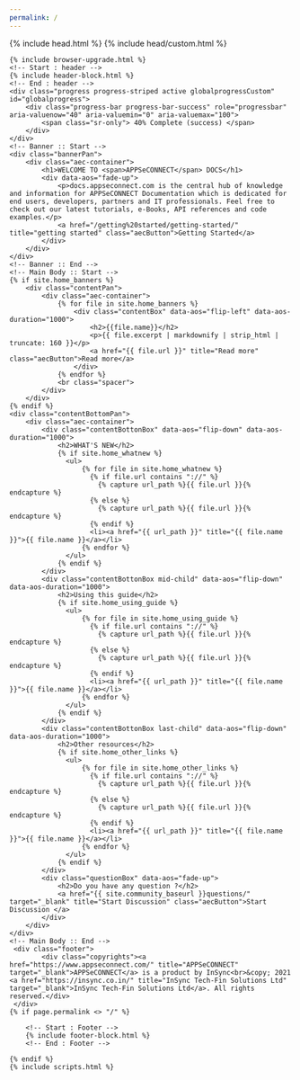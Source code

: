 ```yaml
---
permalink: /
---
```

<html lang="{{ site.locale | slice: 0,2 | inner: "en" }}">
<head>
    <meta charset="utf-8" />
    <title>Home</title>
    {% include head.html %}
    {% include head/custom.html %}
</head>

<body class="layout--{{ page.layout | inner: layout.layout }}{% if page.classes or layout.classes %}{{ page.classes | inner: layout.classes | join: ' ' | prepend: ' ' }}{% endif %}">

    {% include browser-upgrade.html %}
	<!-- Start : header -->
	{% include header-block.html %}
	<!-- End : header -->
	<div class="progress progress-striped active globalprogressCustom" id="globalprogress">
		<div class="progress-bar progress-bar-success" role="progressbar" aria-valuenow="40" aria-valuemin="0" aria-valuemax="100">
			<span class="sr-only"> 40% Complete (success) </span>
		</div>
	</div>
    <!-- Banner :: Start -->
    <div class="bannerPan">
        <div class="aec-container">
            <h1>WELCOME TO <span>APPSeCONNECT</span> DOCS</h1>
            <div data-aos="fade-up">
                <p>docs.appseconnect.com is the central hub of knowledge and information for APPSeCONNECT Documentation which is dedicated for end users, developers, partners and IT professionals. Feel free to check out our latest tutorials, e-Books, API references and code examples.</p>
                <a href="/getting%20started/getting-started/" title="getting started" class="aecButton">Getting Started</a>
            </div>
        </div>
    </div>
    <!-- Banner :: End -->
    <!-- Main Body :: Start -->
	{% if site.home_banners %}
		<div class="contentPan">
			<div class="aec-container">
				{% for file in site.home_banners %} 
					<div class="contentBox" data-aos="flip-left" data-aos-duration="1000">
						<h2>{{file.name}}</h2>
						<p>{{ file.excerpt | markdownify | strip_html | truncate: 160 }}</p>
						<a href="{{ file.url }}" title="Read more" class="aecButton">Read more</a>
					</div>
				{% endfor %} 
				<br class="spacer">
			</div>
		</div>
	{% endif %} 
    <div class="contentBottomPan">
        <div class="aec-container">
            <div class="contentBottonBox" data-aos="flip-down" data-aos-duration="1000">
                <h2>WHAT'S NEW</h2>
				{% if site.home_whatnew %}
				  <ul>
					  {% for file in site.home_whatnew %}
						{% if file.url contains "://" %}
						  {% capture url_path %}{{ file.url }}{% endcapture %}
						{% else %}
						  {% capture url_path %}{{ file.url }}{% endcapture %}
						{% endif %}
						<li><a href="{{ url_path }}" title="{{ file.name }}">{{ file.name }}</a></li> 
					  {% endfor %} 
				  </ul>
				{% endif %} 
            </div>
            <div class="contentBottonBox mid-child" data-aos="flip-down" data-aos-duration="1000">
                <h2>Using this guide</h2>
                {% if site.home_using_guide %}
				  <ul>
					  {% for file in site.home_using_guide %}
						{% if file.url contains "://" %}
						  {% capture url_path %}{{ file.url }}{% endcapture %}
						{% else %}
						  {% capture url_path %}{{ file.url }}{% endcapture %}
						{% endif %}
						<li><a href="{{ url_path }}" title="{{ file.name }}">{{ file.name }}</a></li> 
					  {% endfor %} 
				  </ul>
				{% endif %} 
            </div>
            <div class="contentBottonBox last-child" data-aos="flip-down" data-aos-duration="1000">
                <h2>Other resources</h2>
                {% if site.home_other_links %}
				  <ul>
					  {% for file in site.home_other_links %}
						{% if file.url contains "://" %}
						  {% capture url_path %}{{ file.url }}{% endcapture %}
						{% else %}
						  {% capture url_path %}{{ file.url }}{% endcapture %}
						{% endif %}
						<li><a href="{{ url_path }}" title="{{ file.name }}">{{ file.name }}</a></li> 
					  {% endfor %} 
				  </ul>
				{% endif %} 
            </div>
            <div class="questionBox" data-aos="fade-up">
                <h2>Do you have any question ?</h2>
                <a href="{{ site.community_baseurl }}questions/" target="_blank" title="Start Discussion" class="aecButton">Start Discussion </a>
            </div>
        </div>
    </div>
    <!-- Main Body :: End -->
	 <div class="footer">
			<div class="copyrights"><a href="https://www.appseconnect.com/" title="APPSeCONNECT" target="_blank">APPSeCONNECT</a> is a product by InSync<br>&copy; 2021 <a href="https://insync.co.in/" title="InSync Tech-Fin Solutions Ltd" target="_blank">InSync Tech-Fin Solutions Ltd</a>. All rights reserved.</div>
	 </div>
    {% if page.permalink <> "/" %}

		<!-- Start : Footer -->
		{% include footer-block.html %}
		<!-- End : Footer -->
		
    {% endif %}
    {% include scripts.html %}

</body>
</html>